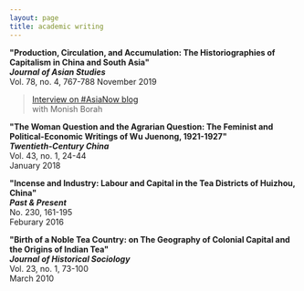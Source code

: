```yaml
---
layout: page
title: academic writing
---
```


 **"Production, Circulation, and Accumulation: The Historiographies of Capitalism in China and South Asia"**  
 ***Journal of Asian Studies***  
 Vol. 78, no. 4, 767-788
 November 2019
 
 > [Interview on #AsiaNow blog](https://www.asianstudies.org/production-circulation-and-accumulation-andrew-liu-on-the-historiographies-of-capitalism-in-china-and-south-asia/)   
 > with Monish Borah 
 
 **"The Woman Question and the Agrarian Question: The Feminist and Political-Economic Writings of Wu Juenong, 1921-1927"**  
 ***Twentieth-Century China***  
 Vol. 43, no. 1, 24-44  
 January 2018  
 
 **"Incense and Industry: Labour and Capital in the Tea Districts of Huizhou, China"**  
 ***Past & Present***  
 No. 230, 161-195  
 Feburary 2016
 
 **"Birth of a Noble Tea Country: on The Geography of Colonial Capital and the Origins of Indian Tea"**  
 ***Journal of Historical Sociology***  
 Vol. 23, no. 1, 73-100  
 March 2010
 
